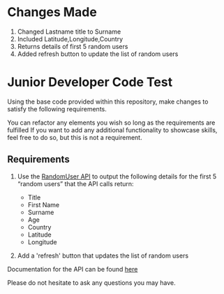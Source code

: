 # Changes Made
1. Changed Lastname title to Surname
2. Included  Latitude,Longitude,Country
3. Returns details of first 5 random users
4. Added refresh button to update the list of random users
# Junior Developer Code Test

Using the base code provided within this repository, make changes to satisfy the following requirements.

You can refactor any elements you wish so long as the requirements are fulfilled
If you want to add any additional functionality to showcase skills, feel free to do so, but this is not a requirement.

## Requirements

1. Use the [RandomUser API](https://randomuser.me/api) to output the following details for the first 5 “random users” that the API calls return:

   - Title
   - First Name
   - Surname
   - Age
   - Country
   - Latitude
   - Longitude

2. Add a 'refresh' button that updates the list of random users

Documentation for the API can be found [here](https://randomuser.me/documentation)

Please do not hesitate to ask any questions you may have.
